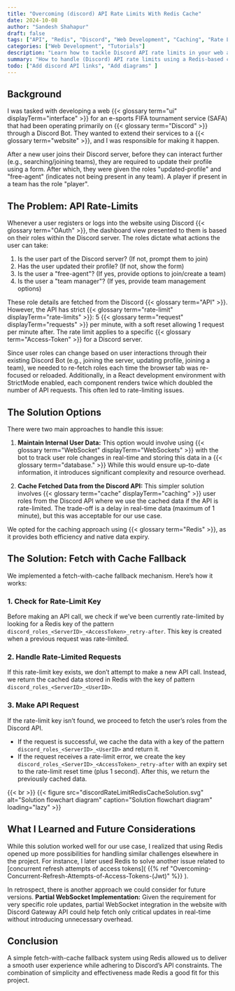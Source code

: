 ```yaml
---
title: "Overcoming (discord) API Rate Limits With Redis Cache"
date: 2024-10-08
author: "Sandesh Shahapur"
draft: false
tags: ["API", "Redis", "Discord", "Web Development", "Caching", "Rate Limit"]
categories: ["Web Development", "Tutorials"]
description: "Learn how to tackle Discord API rate limits in your web application by implementing a Redis-based caching mechanism for efficiency and compliance."
summary: "How to handle (Discord) API rate limits using a Redis-based caching mechanism in a web application."
todo: ["Add discord API links", "Add diagrams" ]
---
```


## Background

I was tasked with developing a web {{< glossary term="ui" displayTerm="interface" >}} for an e-sports FIFA tournament service (SAFA) that had been operating primarily on {{< glossary term="Discord" >}} through a Discord Bot. They wanted to extend their services to a {{< glossary term="website" >}}, and I was responsible for making it happen.

After a new user joins their Discord server, before they can interact further (e.g., searching/joining teams), they are required to update their profile using a form. After which, they were given the roles "updated-profile" and "free-agent" (indicates not being present in any team). A player if present in a team has the role "player".

## The Problem: API Rate-Limits

Whenever a user registers or logs into the website using Discord {{< glossary term="OAuth" >}}, the dashboard view presented to them is based on their roles within the Discord server. The roles dictate what actions the user can take:

1. Is the user part of the Discord server? (If not, prompt them to join)
2. Has the user updated their profile? (If not, show the form)
3. Is the user a "free-agent"? (If yes, provide options to join/create a team)
4. Is the user a "team manager"? (If yes, provide team management options)

These role details are fetched from the Discord {{< glossary term="API" >}}. However, the API has strict {{< glossary term="rate-limit" displayTerm="rate-limits" >}}: 5 {{< glossary term="request" displayTerm="requests" >}} per minute, with a soft reset allowing 1 request per minute after. The rate limit applies to a specific {{< glossary term="Access-Token" >}} for a Discord server.

Since user roles can change based on user interactions through their existing Discord Bot (e.g., joining the server, updating profile, joining a team), we needed to re-fetch roles each time the browser tab was re-focused or reloaded. Additionally, in a React development environment with StrictMode enabled, each component renders twice which doubled the number of API requests. This often led to rate-limiting issues.

## The Solution Options

There were two main approaches to handle this issue:

1. **Maintain Internal User Data:**
   This option would involve using {{< glossary term="WebSocket" displayTerm="WebSockets" >}} with the bot to track user role changes in real-time and storing this data in a {{< glossary term="database." >}} While this would ensure up-to-date information, it introduces significant complexity and resource overhead.

2. **Cache Fetched Data from the Discord API:**
   This simpler solution involves {{< glossary term="cache" displayTerm="caching" >}} user roles from the Discord API where we use the cached data if the API is rate-limited. The trade-off is a delay in real-time data (maximum of 1 minute), but this was acceptable for our use case.

We opted for the caching approach using {{< glossary term="Redis" >}}, as it provides both efficiency and native data expiry.

## The Solution: Fetch with Cache Fallback

We implemented a fetch-with-cache fallback mechanism. Here’s how it works:

### 1. Check for Rate-Limit Key

Before making an API call, we check if we’ve been currently rate-limited by looking for a Redis key of the pattern `discord_roles_<ServerID>_<AccessToken>_retry-after`. This key is created when a previous request was rate-limited.

### 2. Handle Rate-Limited Requests

If this rate-limit key exists, we don’t attempt to make a new API call. Instead, we return the cached data stored in Redis with the key of pattern `discord_roles_<ServerID>_<UserID>`.

### 3. Make API Request

If the rate-limit key isn’t found, we proceed to fetch the user’s roles from the Discord API.

- If the request is successful, we cache the data with a key of the pattern `discord_roles_<ServerID>_<UserID>` and return it.
- If the request receives a rate-limit error, we create the key `discord_roles_<ServerID>_<AccessToken>_retry-after` with an expiry set to the rate-limit reset time (plus 1 second). After this, we return the previously cached data.

{{< br >}}
{{< figure src="discordRateLimitRedisCacheSolution.svg" alt="Solution flowchart diagram" caption="Solution flowchart diagram" loading="lazy" >}}

## What I Learned and Future Considerations

While this solution worked well for our use case, I realized that using Redis opened up more possibilities for handling similar challenges elsewhere in the project. For instance, I later used Redis to solve another issue related to [concurrent refresh attempts of access tokens]( {{% ref "Overcoming-Concurrent-Refresh-Attempts-of-Access-Tokens-(Jwt)" %}} ).

In retrospect, there is another approach we could consider for future versions. **Partial WebSocket Implementation:** Given the requirement for very specific role updates, partial WebSocket integration in the website with Discord Gateway API could help fetch only critical updates in real-time without introducing unnecessary overhead.

## Conclusion

A simple fetch-with-cache fallback system using Redis allowed us to deliver a smooth user experience while adhering to Discord’s API constraints. The combination of simplicity and effectiveness made Redis a good fit for this project.
